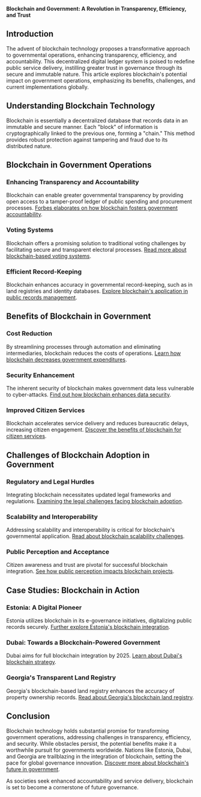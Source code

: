 **Blockchain and Government: A Revolution in Transparency, Efficiency, and Trust**

## Introduction

The advent of blockchain technology proposes a transformative approach to governmental operations, enhancing transparency, efficiency, and accountability. This decentralized digital ledger system is poised to redefine public service delivery, instilling greater trust in governance through its secure and immutable nature. This article explores blockchain's potential impact on government operations, emphasizing its benefits, challenges, and current implementations globally.

## Understanding Blockchain Technology

Blockchain is essentially a decentralized database that records data in an immutable and secure manner. Each "block" of information is cryptographically linked to the previous one, forming a "chain." This method provides robust protection against tampering and fraud due to its distributed nature.

## Blockchain in Government Operations

### Enhancing Transparency and Accountability

Blockchain can enable greater governmental transparency by providing open access to a tamper-proof ledger of public spending and procurement processes. [Forbes elaborates on how blockchain fosters government accountability](https://www.forbes.com/sites/bernardmarr/2021/08/09/why-blockchain-will-transform-government-and-public-services/).

### Voting Systems

Blockchain offers a promising solution to traditional voting challenges by facilitating secure and transparent electoral processes. [Read more about blockchain-based voting systems](https://www.coindesk.com/learn/how-could-blockchain-improve-the-voting-process).

### Efficient Record-Keeping

Blockchain enhances accuracy in governmental record-keeping, such as in land registries and identity databases. [Explore blockchain's application in public records management](https://www.govtech.com/computing/how-blockchain-can-revolutionize-government.html).

## Benefits of Blockchain in Government

### Cost Reduction

By streamlining processes through automation and eliminating intermediaries, blockchain reduces the costs of operations. [Learn how blockchain decreases government expenditures](https://www.itproportal.com/features/how-blockchain-can-help-governments-reduce-costs-and-increase-efficiency/).

### Security Enhancement

The inherent security of blockchain makes government data less vulnerable to cyber-attacks. [Find out how blockchain enhances data security](https://www.zdnet.com/article/blockchain-cybersecurity-solutions-what-are-the-projects-to-watch/).

### Improved Citizen Services

Blockchain accelerates service delivery and reduces bureaucratic delays, increasing citizen engagement. [Discover the benefits of blockchain for citizen services](https://builtin.com/blockchain/blockchain-government-services).

## Challenges of Blockchain Adoption in Government

### Regulatory and Legal Hurdles

Integrating blockchain necessitates updated legal frameworks and regulations. [Examining the legal challenges facing blockchain adoption](https://www.lawyer-monthly.com/2022/01/the-legal-challenges-of-blockchains-wider-adoption/).

### Scalability and Interoperability

Addressing scalability and interoperability is critical for blockchain's governmental application. [Read about blockchain scalability challenges](https://consensys.net/blog/blockchain-explained/blockchain-scalability-what-it-is-and-why-it-matters/).

### Public Perception and Acceptance

Citizen awareness and trust are pivotal for successful blockchain integration. [See how public perception impacts blockchain projects](https://www.weforum.org/agenda/2021/01/why-people-don-t-trust-blockchain/).

## Case Studies: Blockchain in Action

### Estonia: A Digital Pioneer

Estonia utilizes blockchain in its e-governance initiatives, digitalizing public records securely. [Further explore Estonia's blockchain integration](https://e-estonia.com/solutions/security-and-safety/).

### Dubai: Towards a Blockchain-Powered Government

Dubai aims for full blockchain integration by 2025. [Learn about Dubai's blockchain strategy](https://www.smartdubai.ae/initiatives/blockchain).

### Georgia's Transparent Land Registry

Georgia's blockchain-based land registry enhances the accuracy of property ownership records. [Read about Georgia's blockchain land registry](https://www.trustnodes.com/2021/04/19/georgia-is-leading-the-world-in-blockchain-land-registry).

## Conclusion

Blockchain technology holds substantial promise for transforming government operations, addressing challenges in transparency, efficiency, and security. While obstacles persist, the potential benefits make it a worthwhile pursuit for governments worldwide. Nations like Estonia, Dubai, and Georgia are trailblazing in the integration of blockchain, setting the pace for global governance innovation. [Discover more about blockchain's future in government](https://www.wired.com/story/the-blockchain-projects-that-seek-to-beat-corruption/).

As societies seek enhanced accountability and service delivery, blockchain is set to become a cornerstone of future governance.